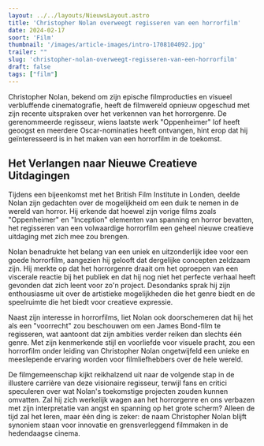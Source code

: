 ```yaml
---
layout: ../../layouts/NieuwsLayout.astro
title: 'Christopher Nolan overweegt regisseren van een horrorfilm'
date: 2024-02-17
soort: 'Film'
thumbnail: '/images/article-images/intro-1708104092.jpg'
trailer: ""
slug: 'christopher-nolan-overweegt-regisseren-van-een-horrorfilm'
draft: false
tags: ["film"]
---
```


Christopher Nolan, bekend om zijn epische filmproducties en visueel verbluffende cinematografie, heeft de filmwereld opnieuw opgeschud met zijn recente uitspraken over het verkennen van het horrorgenre. De gerenommeerde regisseur, wiens laatste werk "Oppenheimer" lof heeft geoogst en meerdere Oscar-nominaties heeft ontvangen, hint erop dat hij geïnteresseerd is in het maken van een horrorfilm in de toekomst.

## Het Verlangen naar Nieuwe Creatieve Uitdagingen

Tijdens een bijeenkomst met het British Film Institute in Londen, deelde Nolan zijn gedachten over de mogelijkheid om een duik te nemen in de wereld van horror. Hij erkende dat hoewel zijn vorige films zoals "Oppenheimer" en "Inception" elementen van spanning en horror bevatten, het regisseren van een volwaardige horrorfilm een geheel nieuwe creatieve uitdaging met zich mee zou brengen.

Nolan benadrukte het belang van een uniek en uitzonderlijk idee voor een goede horrorfilm, aangezien hij gelooft dat dergelijke concepten zeldzaam zijn. Hij merkte op dat het horrorgenre draait om het oproepen van een viscerale reactie bij het publiek en dat hij nog niet het perfecte verhaal heeft gevonden dat zich leent voor zo'n project. Desondanks sprak hij zijn enthousiasme uit over de artistieke mogelijkheden die het genre biedt en de speelruimte die het biedt voor creatieve expressie.

Naast zijn interesse in horrorfilms, liet Nolan ook doorschemeren dat hij het als een "voorrecht" zou beschouwen om een James Bond-film te regisseren, wat aantoont dat zijn ambities verder reiken dan slechts één genre. Met zijn kenmerkende stijl en voorliefde voor visuele pracht, zou een horrorfilm onder leiding van Christopher Nolan ongetwijfeld een unieke en meeslepende ervaring worden voor filmliefhebbers over de hele wereld.

De filmgemeenschap kijkt reikhalzend uit naar de volgende stap in de illustere carrière van deze visionaire regisseur, terwijl fans en critici speculeren over wat Nolan's toekomstige projecten zouden kunnen omvatten. Zal hij zich werkelijk wagen aan het horrorgenre en ons verbazen met zijn interpretatie van angst en spanning op het grote scherm? Alleen de tijd zal het leren, maar één ding is zeker: de naam Christopher Nolan blijft synoniem staan voor innovatie en grensverleggend filmmaken in de hedendaagse cinema.
